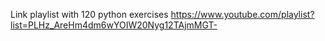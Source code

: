 Link playlist with 120 python exercises
https://www.youtube.com/playlist?list=PLHz_AreHm4dm6wYOIW20Nyg12TAjmMGT-

